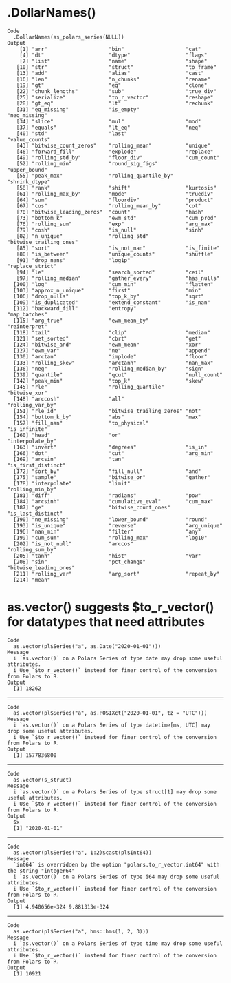 # .DollarNames(<series>)

    Code
      .DollarNames(as_polars_series(NULL))
    Output
        [1] "arr"                    "bin"                    "cat"                   
        [4] "dt"                     "dtype"                  "flags"                 
        [7] "list"                   "name"                   "shape"                 
       [10] "str"                    "struct"                 "to_frame"              
       [13] "add"                    "alias"                  "cast"                  
       [16] "len"                    "n_chunks"               "rename"                
       [19] "gt"                     "eq"                     "clone"                 
       [22] "chunk_lengths"          "sub"                    "true_div"              
       [25] "serialize"              "to_r_vector"            "reshape"               
       [28] "gt_eq"                  "lt"                     "rechunk"               
       [31] "eq_missing"             "is_empty"               "neq_missing"           
       [34] "slice"                  "mul"                    "mod"                   
       [37] "equals"                 "lt_eq"                  "neq"                   
       [40] "std"                    "last"                   "value_counts"          
       [43] "bitwise_count_zeros"    "rolling_mean"           "unique"                
       [46] "forward_fill"           "explode"                "replace"               
       [49] "rolling_std_by"         "floor_div"              "cum_count"             
       [52] "rolling_min"            "round_sig_figs"         "upper_bound"           
       [55] "peak_max"               "rolling_quantile_by"    "shrink_dtype"          
       [58] "rank"                   "shift"                  "kurtosis"              
       [61] "rolling_max_by"         "mode"                   "truediv"               
       [64] "sum"                    "floordiv"               "product"               
       [67] "cos"                    "rolling_mean_by"        "cot"                   
       [70] "bitwise_leading_zeros"  "count"                  "hash"                  
       [73] "bottom_k"               "ewm_std"                "cum_prod"              
       [76] "rolling_sum"            "exp"                    "arg_max"               
       [79] "cosh"                   "is_null"                "sinh"                  
       [82] "n_unique"               "rolling_std"            "bitwise_trailing_ones" 
       [85] "sort"                   "is_not_nan"             "is_finite"             
       [88] "is_between"             "unique_counts"          "shuffle"               
       [91] "drop_nans"              "log1p"                  "replace_strict"        
       [94] "le"                     "search_sorted"          "ceil"                  
       [97] "rolling_median"         "gather_every"           "has_nulls"             
      [100] "log"                    "cum_min"                "flatten"               
      [103] "approx_n_unique"        "first"                  "min"                   
      [106] "drop_nulls"             "top_k_by"               "sqrt"                  
      [109] "is_duplicated"          "extend_constant"        "is_nan"                
      [112] "backward_fill"          "entropy"                "map_batches"           
      [115] "arg_true"               "ewm_mean_by"            "reinterpret"           
      [118] "tail"                   "clip"                   "median"                
      [121] "set_sorted"             "cbrt"                   "get"                   
      [124] "bitwise_and"            "ewm_mean"               "xor"                   
      [127] "ewm_var"                "ne"                     "append"                
      [130] "arctan"                 "implode"                "floor"                 
      [133] "rolling_skew"           "arctanh"                "nan_max"               
      [136] "neg"                    "rolling_median_by"      "sign"                  
      [139] "quantile"               "qcut"                   "null_count"            
      [142] "peak_min"               "top_k"                  "skew"                  
      [145] "rle"                    "rolling_quantile"       "bitwise_xor"           
      [148] "arccosh"                "all"                    "rolling_var_by"        
      [151] "rle_id"                 "bitwise_trailing_zeros" "not"                   
      [154] "bottom_k_by"            "abs"                    "max"                   
      [157] "fill_nan"               "to_physical"            "is_infinite"           
      [160] "head"                   "or"                     "interpolate_by"        
      [163] "invert"                 "degrees"                "is_in"                 
      [166] "dot"                    "cut"                    "arg_min"               
      [169] "arcsin"                 "tan"                    "is_first_distinct"     
      [172] "sort_by"                "fill_null"              "and"                   
      [175] "sample"                 "bitwise_or"             "gather"                
      [178] "interpolate"            "limit"                  "rolling_min_by"        
      [181] "diff"                   "radians"                "pow"                   
      [184] "arcsinh"                "cumulative_eval"        "cum_max"               
      [187] "ge"                     "bitwise_count_ones"     "is_last_distinct"      
      [190] "ne_missing"             "lower_bound"            "round"                 
      [193] "is_unique"              "reverse"                "arg_unique"            
      [196] "nan_min"                "filter"                 "any"                   
      [199] "cum_sum"                "rolling_max"            "log10"                 
      [202] "is_not_null"            "arccos"                 "rolling_sum_by"        
      [205] "tanh"                   "hist"                   "var"                   
      [208] "sin"                    "pct_change"             "bitwise_leading_ones"  
      [211] "rolling_var"            "arg_sort"               "repeat_by"             
      [214] "mean"                  

# as.vector() suggests $to_r_vector() for datatypes that need attributes

    Code
      as.vector(pl$Series("a", as.Date("2020-01-01")))
    Message
      i `as.vector()` on a Polars Series of type date may drop some useful attributes.
      i Use `$to_r_vector()` instead for finer control of the conversion from Polars to R.
    Output
      [1] 18262

---

    Code
      as.vector(pl$Series("a", as.POSIXct("2020-01-01", tz = "UTC")))
    Message
      i `as.vector()` on a Polars Series of type datetime[ms, UTC] may drop some useful attributes.
      i Use `$to_r_vector()` instead for finer control of the conversion from Polars to R.
    Output
      [1] 1577836800

---

    Code
      as.vector(s_struct)
    Message
      i `as.vector()` on a Polars Series of type struct[1] may drop some useful attributes.
      i Use `$to_r_vector()` instead for finer control of the conversion from Polars to R.
    Output
      $x
      [1] "2020-01-01"
      

---

    Code
      as.vector(pl$Series("a", 1:2)$cast(pl$Int64))
    Message
      `int64` is overridden by the option "polars.to_r_vector.int64" with the string "integer64"
      i `as.vector()` on a Polars Series of type i64 may drop some useful attributes.
      i Use `$to_r_vector()` instead for finer control of the conversion from Polars to R.
    Output
      [1] 4.940656e-324 9.881313e-324

---

    Code
      as.vector(pl$Series("a", hms::hms(1, 2, 3)))
    Message
      i `as.vector()` on a Polars Series of type time may drop some useful attributes.
      i Use `$to_r_vector()` instead for finer control of the conversion from Polars to R.
    Output
      [1] 10921


